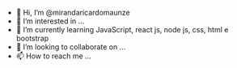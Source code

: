 - 👋 Hi, I’m @mirandaricardomaunze
- 👀 I’m interested in ...
- 🌱 I’m currently learning JavaScript, react js, node js, css, html e bootstrap 
- 💞️ I’m looking to collaborate on ...
- 📫 How to reach me ...

<!---
mirandaricardomaunze/mirandaricardomaunze is a ✨ special ✨ repository because its `README.md` (this file) appears on your GitHub profile.
You can click the Preview link to take a look at your changes.
--->
